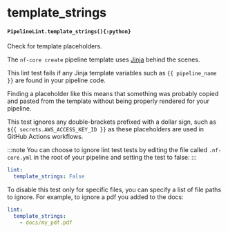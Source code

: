 # template_strings

#### `PipelineLint.template_strings(){:python}`

Check for template placeholders.

The `nf-core create` pipeline template uses
[Jinja](https://jinja.palletsprojects.com/en/2.11.x/) behind the scenes.

This lint test fails if any Jinja template variables such as
`{{ pipeline_name }}` are found in your pipeline code.

Finding a placeholder like this means that something was probably copied and pasted
from the template without being properly rendered for your pipeline.

This test ignores any double-brackets prefixed with a dollar sign, such as
`${{ secrets.AWS_ACCESS_KEY_ID }}` as these placeholders are used in GitHub Actions workflows.

:::note
You can choose to ignore lint test tests by editing the file called
`.nf-core.yml` in the root of your pipeline and setting the test to false:
:::

```yaml
lint:
  template_strings: False
```

To disable this test only for specific files, you can specify a list of file paths to ignore.
For example, to ignore a pdf you added to the docs:

```yaml
lint:
  template_strings:
    - docs/my_pdf.pdf
```
